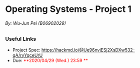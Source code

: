 # Operating Systems - Project 1

###### By: Wu-Jun Pei (B06902029)

### Useful Links

- Project Spec: <https://hackmd.io/@Ue96nvjESj2XsDXw532-qA/ryYqceUrU>
- Due: <font color="red">**2020/04/29 (Wed.) 23:59 **</font>

